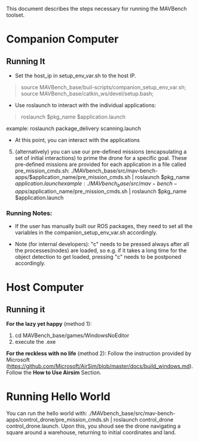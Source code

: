This document describes the steps necessary for running the MAVBench toolset. 
# Companion Computer  

## Running It
+ Set the host_ip in setup_env_var.sh to the host IP.   
> source MAVBench_base/buil-scripts/companion_setup_env_var.sh;    
source MAVBench_base/catkin_ws/devel/setup.bash;    

- Use roslaunch to interact with the individual applications:   
> roslaunch $pkg_name $application.launch
 
 example: roslaunch package_delivery scanning.launch
+ At this point, you can interact with the applications
5. (alternatively) you can use our pre-defined missions (encapsulating a set of initial interactions) to prime the drone for a specific goal. These pre-defined missions are provided for each application in a file called pre_mission_cmds.sh: 
./MAVbench_base/src/mav-bench-apps/$application_name/pre_mission_cmds.sh | roslaunch $pkg_name $application.launch  
example: ./MAVbench_base/src/mav-bench-apps/$application_name/pre_mission_cmds.sh | roslaunch $pkg_name $application.launch 


### Running Notes:
- If the user has manually built our ROS packages, they need to set all the variables in the companion_setup_env_var.sh accordingly.

- Note (for internal developers): "c" needs to be pressed always after all the processes(nodes) are loaded, so e.g. if it takes a long time for the object detection to get loaded, pressing "c" needs to be postponed accordingly. 

# Host Computer

## Running it 
**For the lazy yet happy** (method 1):
1. cd MAVBench_base/games/WindowsNoEditor
2. execute the .exe

**For the reckless with no life** (method 2):
Follow the instruction provided by Microsoft (https://github.com/Microsoft/AirSim/blob/master/docs/build_windows.md). Follow the **How to Use Airsim** Section.  


# Running Hello World
You can run the hello world with: ./MAVbench_base/src/mav-bench-apps/control_drone/pre_mission_cmds.sh | roslaunch control_drone control_drone.launch. Upon this, you shoud see the drone navigating a square around a warehouse, returning to initial coordinates and land.  


